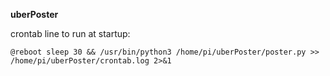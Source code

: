 **uberPoster**

crontab line to run at startup:
```
@reboot sleep 30 && /usr/bin/python3 /home/pi/uberPoster/poster.py >> /home/pi/uberPoster/crontab.log 2>&1
```
